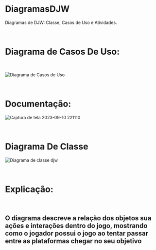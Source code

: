 # DiagramasDJW
Diagramas de DJW: Classe, Casos de Uso e Atividades. <br>

<br>

<h1>Diagrama de Casos De Uso:</h1><br>

![Diagrama de Casos de Uso](https://github.com/Nickolas-Garciaa/DiagramasDJW/assets/128262640/2915d0eb-9ca0-4a36-a834-7e529fd7747a)

<br>

<h1>Documentação:</h1>

![Captura de tela 2023-09-10 221110](https://github.com/Nickolas-Garciaa/DiagramasDJW/assets/128262640/e50600a5-df74-473d-9999-1dae90186b5d)

<br>
<h1>Diagrama De Classe</h1>

![Diagrama de classe djw](https://github.com/Nickolas-Garciaa/DiagramasDJW/assets/128262640/8790aa62-c78f-4534-a917-0085dc31bf9d)

<br>

<H1>Explicação:</H1>
<br>
<h2> O diagrama descreve a relação dos objetos sua ações e interações dentro do jogo, mostrando como o jogador possui o jogo ao tentar passar entre as plataformas chegar no seu objetivo</h2>
